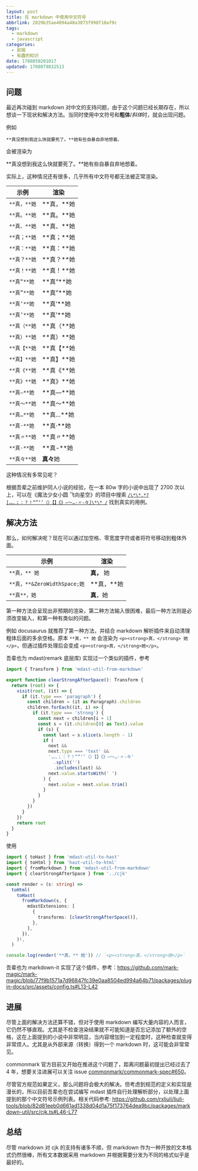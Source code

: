 ```yaml
---
layout: post
title: 在 markdown 中使用中文符号
abbrlink: 2029b35ae4094a48a3073f998f10af9c
tags:
  - markdown
  - javascript
categories:
  - 前端
  - 有趣的知识
date: 1708050201017
updated: 1708079832513
---
```


## 问题

最近再次碰到 markdown 对中文的支持问题，由于这个问题已经长期存在，所以想谈一下现状和解决方法。当同时使用中文符号和**粗体**/*斜体*时，就会出现问题。

例如

`**真没想到我这么快就要死了。**她有些自暴自弃地想着。`

会被渲染为

\*\*真没想到我这么快就要死了。\*\*她有些自暴自弃地想着。

实际上，这种情况还有很多，几乎所有中文符号都无法被正常渲染。

| 示例        | 渲染          |
| --------- | ----------- |
| `**真，**她` | \*\*真，\*\*她 |
| `**真。**她` | \*\*真。\*\*她 |
| `**真、**她` | \*\*真、\*\*她 |
| `**真；**她` | \*\*真；\*\*她 |
| `**真：**她` | \*\*真：\*\*她 |
| `**真？**她` | \*\*真？\*\*她 |
| `**真！**她` | \*\*真！\*\*她 |
| `**真“**她` | \*\*真“\*\*她 |
| `**真”**她` | \*\*真”\*\*她 |
| `**真‘**她` | \*\*真‘\*\*她 |
| `**真’**她` | \*\*真’\*\*她 |
| `**真（**她` | \*\*真（\*\*她 |
| `**真）**她` | \*\*真）\*\*她 |
| `**真【**她` | \*\*真【\*\*她 |
| `**真】**她` | \*\*真】\*\*她 |
| `**真《**她` | \*\*真《\*\*她 |
| `**真》**她` | \*\*真》\*\*她 |
| `**真—**她` | \*\*真—\*\*她 |
| `**真～**她` | \*\*真～\*\*她 |
| `**真…**她` | \*\*真…\*\*她 |
| `**真·**她` | \*\*真·\*\*她 |
| `**真〃**她` | \*\*真〃\*\*她 |
| `**真-**她` | \*\*真-\*\*她 |
| `**真々**她` | **真々**她     |

这种情况有多常见呢？

根据吾辈之前维护同人小说的经验，在一本 80w 字的小说中出现了 2700 次以上，可以在《魔法少女小圆 飞向星空》的项目中搜索 [`/\*\*.*?[，。、；：？！“”‘’（）【】《》—～…·〃-々]\*\* /`](https://github.com/search?q=repo%3Aliuli-moe%2Fto-the-stars+%2F%5C*%5C*.*%3F%5B%EF%BC%8C%E3%80%82%E3%80%81%EF%BC%9B%EF%BC%9A%EF%BC%9F%EF%BC%81%E2%80%9C%E2%80%9D%E2%80%98%E2%80%99%EF%BC%88%EF%BC%89%E3%80%90%E3%80%91%E3%80%8A%E3%80%8B%E2%80%94%EF%BD%9E%E2%80%A6%C2%B7%E3%80%83-%E3%80%85%5D%5C*%5C*+%2F\&type=code) 找到真实的用例。

## 解决方法

那么，如何解决呢？现在可以通过加空格、零宽度字符或者将符号移动到粗体外面。

| 示例                        | 渲染           |
| ------------------------- | ------------ |
| `**真，** 她`                | **真，** 她     |
| `**真，**&ZeroWidthSpace;她` | \*\*真，\*\*​她 |
| `**真**，她`                 | **真**，她      |

第一种方法会呈现出非预期的渲染，第二种方法输入很困难，最后一种方法则是必须改变输入，和第一种有类似的问题。

例如 docusaurus 就推荐了第一种方法，并结合 markdown 解析插件来自动清理粗体后面的多余空格。原本 `**真，** 她` 会渲染为 `<p><strong>真，</strong> 她</p>`，但通过插件处理后会变成 `<p><strong>真，</strong>她</p>`。

吾辈也为 mdast(remark 底层库) 实现过一个类似的插件，参考

```ts
import { Transform } from 'mdast-util-from-markdown'

export function clearStrongAfterSpace(): Transform {
  return (root) => {
    visit(root, (it) => {
      if (it.type === 'paragraph') {
        const children = (it as Paragraph).children
        children.forEach((it, i) => {
          if (it.type === 'strong') {
            const next = children[i + 1]
            const s = (it.children[0] as Text).value
            if (s) {
              const last = s.slice(s.length - 1)
              if (
                next &&
                next.type === 'text' &&
                '，。、；：？！“”‘’（）【】《》—～…·〃-々'
                  .split('')
                  .includes(last) &&
                next.value.startsWith(' ')
              ) {
                next.value = next.value.trim()
              }
            }
          }
        })
      }
    })
    return root
  }
}
```

使用

```ts
import { toHast } from 'mdast-util-to-hast'
import { toHtml } from 'hast-util-to-html'
import { fromMarkdown } from 'mdast-util-from-markdown'
import { clearStrongAfterSpace } from '../cjk'

const render = (s: string) =>
  toHtml(
    toHast(
      fromMarkdown(s, {
        mdastExtensions: [
          {
            transforms: [clearStrongAfterSpace()],
          },
        ],
      }),
    )!,
  )

console.log(render('**真，** 她')) // `<p><strong>真，</strong>她</p>`
```

吾辈也为 markdown-it 实现了这个插件，参考：<https://github.com/mark-magic/mark-magic/blob/77f9b1571a7d96847fc39e0aa8504ed994a64b71/packages/plugin-docs/src/assets/config.ts#L13-L42>

## 进展

尽管上面的解决方法还算不错，但对于使用 markdown 编写大量内容的人而言，它仍然不够直观。尤其是不检查渲染结果就不可能知道是否忘记添加了额外的空格，这在上面提到的小说中非常明显，当内容增加到一定程度时，这种检查就变得非常烦人。尤其是从外部来源（转换）得到一个 markdown 时，这可能会非常常见。

commonmark 官方目前又开始在推进这个问题了，距离问题最初提出已经过去了 4 年，想要关注进展可以关注 issue [commonmark/commonmark-spec#650](https://github.com/commonmark/commonmark-spec/issues/650)。

尽管官方规范如果定义，那么问题将会极大的解决。但考虑到规范的定义和实现是漫长的，所以目前吾辈也在尝试编写 mdast 插件自行处理解析部分，以处理上面提到的那个中文符号示例列表。相关代码参考: <https://github.com/rxliuli/liuli-tools/blob/82d81eeb0d661ad1338d04d1a75f173764dea9bc/packages/markdown-util/src/cjk.ts#L46-L77>

## 总结

尽管 markdown 对 cjk 的支持有诸多不顺，但 markdown 作为一种开放的文本格式仍然很棒，所有文本数据采用 markdown 并根据需要分发为不同的格式似乎是最好的。
